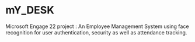 # mY_DESK
Microsoft Engage 22 project : An Employee Management System using face recognition for user authentication, security as well as attendance tracking.
